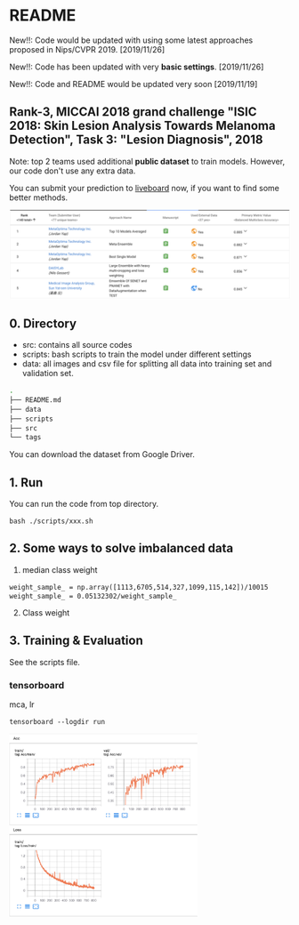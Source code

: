 # README

New!!: Code would be updated with using some latest  approaches proposed in Nips/CVPR 2019. [2019/11/26] 

New!!: Code has been updated with very **basic settings**. [2019/11/26]

New!!: Code and README would be updated very soon [2019/11/19]



## Rank-3, MICCAI 2018 grand challenge "ISIC 2018: Skin Lesion Analysis Towards Melanoma Detection", Task 3: "Lesion Diagnosis", 2018

Note:  top 2 teams used additional **public dataset** to train models. However, our code don't use any extra data. 

You can submit your prediction to [liveboard](https://challenge2018.isic-archive.com/leaderboards/) now, if you want to find some better methods.

![Leaderboard](./Leaderboard.png)

## 0. Directory

* src: contains all source codes
* scripts: bash scripts to train the model under different settings
* data: all images and csv file for splitting all data into training set and validation set.

```bash
. 
├── README.md
├── data
├── scripts
├── src
└── tags
```

You can download the dataset from Google Driver. 

## 1. Run

You can run the code from top directory. 

```
bash ./scripts/xxx.sh
```

## 2. Some ways to solve imbalanced data

1. median class weight
```
weight_sample_ = np.array([1113,6705,514,327,1099,115,142])/10015
weight_sample_ = 0.05132302/weight_sample_
```

2. Class weight

## 3. Training & Evaluation

See the scripts file.

### tensorboard

mca, lr 

```
tensorboard --logdir run
```

<img src="./001.png" style="zoom:33%;" />